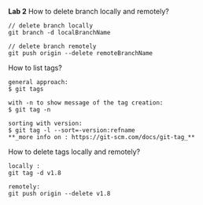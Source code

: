 **Lab 2**
How to delete branch locally and remotely?
```
// delete branch locally
git branch -d localBranchName

// delete branch remotely
git push origin --delete remoteBranchName
```
How to list tags?
```
general approach:
$ git tags

with -n to show message of the tag creation:
$ git tag -n

sorting with version:
$ git tag -l --sort=-version:refname
**_more info on : https://git-scm.com/docs/git-tag_**
```
How to delete tags locally and remotely?
```
locally :
git tag -d v1.8

remotely:
git push origin --delete v1.8
```

